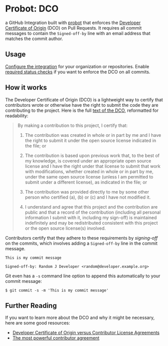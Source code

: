 # Probot: DCO

a GitHub Integration built with [probot](https://github.com/probot/probot) that enforces the [Developer Certificate of Origin](https://developercertificate.org/) (DCO) on Pull Requests. It requires all commit messages to contain the `Signed-off-by` line with an email address that matches the commit author.

## Usage

[Configure the integration](https://github.com/integration/dco) for your organization or repositories. Enable [required status checks](docs/required-statuses.md) if you want to enforce the DCO on all commits.

## How it works

The Developer Certificate of Origin (DCO) is a lightweight way to certify that contributors wrote or otherwise have the right to submit the code they are contributing to the project. Here is the full [text of the DCO](https://developercertificate.org/), reformatted for readability:

> By making a contribution to this project, I certify that:
>
> 1. The contribution was created in whole or in part by me and I have the right to submit it under the open source license indicated in the file; or
>
> 2. The contribution is based upon previous work that, to the best of my knowledge, is covered under an appropriate open source license and I have the right under that license to submit that work with modifications, whether created in whole or in part by me, under the same open source license (unless I am permitted to submit under a different license), as indicated in the file; or
>
> 3. The contribution was provided directly to me by some other person who certified (a), (b) or (c) and I have not modified it.
>
> 4. I understand and agree that this project and the contribution are public and that a record of the contribution (including all personal information I submit with it, including my sign-off) is maintained indefinitely and may be redistributed consistent with this project or the open source license(s) involved.

Contributors certify that they adhere to these requirements by _signing-off_ on the commits, which involves adding a `Signed-off-by` line in the commit message.

```
This is my commit message

Signed-off-by: Random J Developer <random@developer.example.org>
```

Git even has a `-s` command line option to append this automatically to your commit message:

```
$ git commit -s -m 'This is my commit message'

```

## Further Reading

If you want to learn more about the DCO and why it might be necessary, here are some good resources:

- [Developer Certificate of Origin versus Contributor License Agreements](https://julien.ponge.org/blog/developer-certificate-of-origin-versus-contributor-license-agreements/)
- [The most powerful contributor agreement](https://lwn.net/Articles/592503/)
